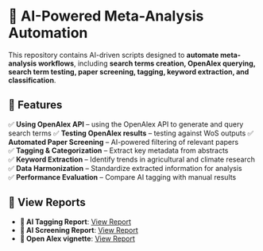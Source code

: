 # 🧠 AI-Powered Meta-Analysis Automation

This repository contains AI-driven scripts designed to **automate meta-analysis workflows**, including **search terms creation, OpenAlex querying, search term testing, paper screening, tagging, keyword extraction, and classification**.

## 🚀 Features
✅ **Using OpenAlex API** – using the OpenAlex API to generate and query search terms
✅ **Testing OpenAlex results** – testing  against WoS outputs
✅ **Automated Paper Screening** – AI-powered filtering of relevant papers  
✅ **Tagging & Categorization** – Extract key metadata from abstracts  
✅ **Keyword Extraction** – Identify trends in agricultural and climate research  
✅ **Data Harmonization** – Standardize extracted information for analysis  
✅ **Performance Evaluation** – Compare AI tagging with manual results  





## 📂 View Reports  


- **🔗 AI Tagging Report**: [View Report](https://eragriculture.github.io/AI/docs/GPT_tagging.html)
- **🔗 AI Screening Report**: [View Report](https://eragriculture.github.io/AI/docs/Screening_GPT.html)  
- **🔗 Open Alex vignette**: [View Report](https://eragriculture.github.io/AI/docs/OA-vignette.html)  
  

